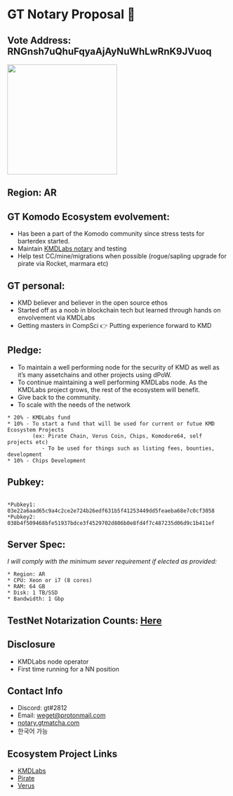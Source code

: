 # GT Notary Proposal :tea:

## Vote Address: RNGnsh7uQhuFqyaAjAyNuWhLwRnK9JVuoq
<img src="https://raw.githubusercontent.com/gtmatcha/NotaryNodes/master/notarynodes/gt/qr.png" heigh="250" width="250">

## Region: AR

## GT Komodo Ecosystem evolvement:
* Has been a part of the Komodo community since stress tests for barterdex started.
* Maintain [KMDLabs notary](https://kmdlabs.com/who/) and testing
* Help test CC/mine/migrations when possible (rogue/sapling upgrade for pirate via Rocket, marmara etc)

## GT personal:
* KMD believer and believer in the open source ethos
* Started off as a noob in blockchain tech but learned through hands on envolvement via KMDLabs
* Getting masters in CompSci :point_right: Putting experience forward to KMD


## Pledge:
* To maintain a well performing node for the security of KMD as well as it’s many assetchains and other projects using dPoW.
* To continue maintaining a well performing KMDLabs node. As the KMDLabs project grows, the rest of the ecosystem will benefit.
* Give back to the community.
* To scale with the needs of the network
```
* 20% - KMDLabs fund
* 10% - To start a fund that will be used for current or futue KMD Ecosystem Projects 
        (ex: Pirate Chain, Verus Coin, Chips, Komodore64, self projects etc) 
           - To be used for things such as listing fees, bounties, development
* 10% - Chips Development 

```
## Pubkey:
```

*Pubkey1: 03e22a6aad65c9a4c2ce2e724b26edf631b5f41253449dd5feaeba68e7c0cf3058
*Pubkey2: 038b4f509468bfe51937bdce3f4529702d806b0e8fd4f7c487235d06d9c1b411ef

```

## Server Spec:

_I will comply with the minimum sever requirement if elected as provided:_

```
* Region: AR
* CPU: Xeon or i7 (8 cores)
* RAM: 64 GB
* Disk: 1 TB/SSD
* Bandwidth: 1 Gbp
```

## TestNet Notarization Counts: [Here](https://notarystats.info/testnet.php)

## Disclosure
* KMDLabs node operator
* First time running for a NN position

## Contact Info
* Discord: gt#2812
* Email: weget@protonmail.com
* [notary.gtmatcha.com](https://gtmatcha.com)
* 한국어 가능

## Ecosystem Project Links
* [KMDLabs](https://kmdlabs.com/)
* [Pirate](https://pirate.black/)
* [Verus](https://veruscoin.io/)

